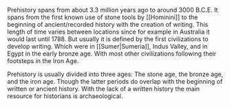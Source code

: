 Prehistory spans from about 3.3 million years ago to around 3000 B.C.E. It spans from the first known use of stone tools by [[Hominini]] to the beginning of ancient/recorded history with the creation of writing. This length of time varies between locations since for example in Australia it would last until 1788. But usually it is defined by the first civilizations to develop writing. Which were in [[Sumer|Sumeria]], Indus Valley, and in Egypt in the early bronze age. With most other civilizations following their footsteps in the Iron Age.

Prehistory is usually divided into three ages: The stone age, the bronze age, and the iron age. Though the latter periods do overlap with the beginning of written or ancient history. With the lack of a written history the main resource for historians is archaeological.